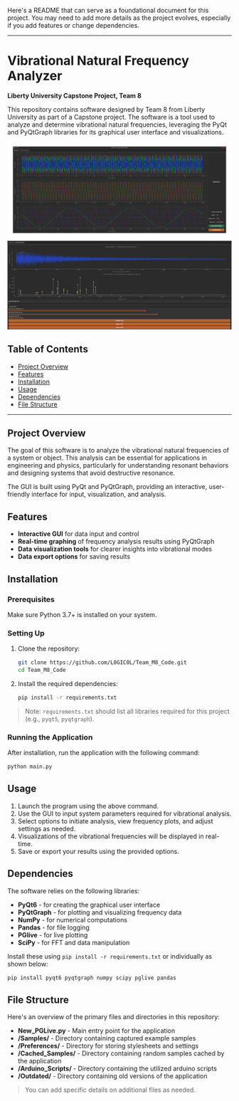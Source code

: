 Here's a README that can serve as a foundational document for this project. You may need to add more details as the project evolves, especially if you add features or change dependencies.

---

# Vibrational Natural Frequency Analyzer

**Liberty University Capstone Project, Team 8**

This repository contains software designed by Team 8 from Liberty University as part of a Capstone project. The software is a tool used to analyze and determine vibrational natural frequencies, leveraging the PyQt and PyQtGraph libraries for its graphical user interface and visualizations.

![Vibrational Frequency Analysis](live_data.png)
![Vibrational Frequency Analysis](frequency_analysis.png)

## Table of Contents

- [Project Overview](#project-overview)
- [Features](#features)
- [Installation](#installation)
- [Usage](#usage)
- [Dependencies](#dependencies)
- [File Structure](#file-structure)

---

## Project Overview

The goal of this software is to analyze the vibrational natural frequencies of a system or object. This analysis can be essential for applications in engineering and physics, particularly for understanding resonant behaviors and designing systems that avoid destructive resonance. 

The GUI is built using PyQt and PyQtGraph, providing an interactive, user-friendly interface for input, visualization, and analysis.

## Features

- **Interactive GUI** for data input and control
- **Real-time graphing** of frequency analysis results using PyQtGraph
- **Data visualization tools** for clearer insights into vibrational modes
- **Data export options** for saving results

## Installation

### Prerequisites

Make sure Python 3.7+ is installed on your system.

### Setting Up

1. Clone the repository:
   ```bash
   git clone https://github.com/L0GIC0L/Team_M8_Code.git
   cd Team_M8_Code
   ```

2. Install the required dependencies:
   ```bash
   pip install -r requirements.txt
   ```

> Note: `requirements.txt` should list all libraries required for this project (e.g., `pyqt5`, `pyqtgraph`). 

### Running the Application

After installation, run the application with the following command:
```bash
python main.py
```

## Usage

1. Launch the program using the above command.
2. Use the GUI to input system parameters required for vibrational analysis.
3. Select options to initiate analysis, view frequency plots, and adjust settings as needed.
4. Visualizations of the vibrational frequencies will be displayed in real-time.
5. Save or export your results using the provided options.

## Dependencies

The software relies on the following libraries:

- **PyQt6** - for creating the graphical user interface
- **PyQtGraph** - for plotting and visualizing frequency data
- **NumPy**  - for numerical computations
- **Pandas** - for file logging
- **PGlive** - for live plotting
- **SciPy** - for FFT and data manipulation

Install these using `pip install -r requirements.txt` or individually as shown below:
```bash
pip install pyqt6 pyqtgraph numpy scipy pglive pandas
```

## File Structure

Here's an overview of the primary files and directories in this repository:

- **New_PGLive.py** - Main entry point for the application
- **/Samples/** - Directory containing captured example samples
- **/Preferences/** - Directory for storing stylesheets and settings
- **/Cached_Samples/** - Directory containing random samples cached by the application
- **/Arduino_Scripts/** - Directory containing the utilized arduino scripts
- **/Outdated/** - Directory containing old versions of the application


> You can add specific details on additional files as needed.
